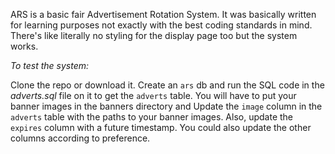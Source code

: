 ARS is a basic fair Advertisement Rotation System. 
It was basically written for learning purposes not exactly with the best coding standards in mind.
There's like literally no styling for the display page too but the system works.

*To test the system:*

Clone the repo or download it. Create an `ars` db and run the SQL code in the *adverts.sql* file on it to get the `adverts` table. You will have to put your banner images in the banners directory and Update the `image` column in the `adverts` table with the paths to your banner images. Also, update the `expires` column with a future timestamp. You could also update the other columns according to preference.
